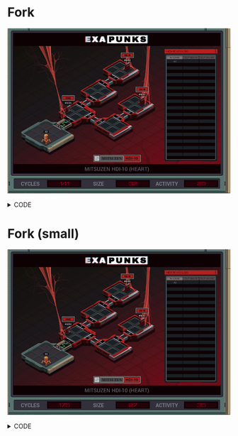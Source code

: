 # Fork
![](fork.gif)

<details><summary>CODE</summary>
<p>

```
LINK 800

MARK START
NOTE IN CNS

COPY #NERV X
REPL SAN
REPL AVN
COPY M T
REPL START
HALT

MARK SAN
@REP 2
LINK 1
@END
NOTE IN SAN

COPY 40 #NERV
ADDI X 10 X

MARK SANBEAT
COPY -70 #NERV
ADDI X 10 X
TEST X < -9
TJMP SANBEAT

HALT

MARK AVN
@REP 2
LINK 3
@END

NOTE IN AVN
COPY -70 #NERV
COPY 40 #NERV
ADDI X 20 X

MARK AVNBEAT
COPY -70 #NERV
ADDI X 10 X
TEST X < -9
TJMP AVNBEAT

COPY 2 M

HALT
```
</p>
</details>

# Fork (small)

![](fork-small.gif)

<details><summary>CODE</summary>
<p>

```
LINK 800
COPY 1 T
MARK START

NOTE IN CNS
COPY #NERV X
REPL FORK
COPY 3 T
REPL FORK
COPY M T
REPL START
HALT

MARK FORK
@REP 2
LINK T
@END

TEST T = 1
TJMP SANONLY

NOTE IN AVN
COPY -70 #NERV
ADDI X 10 X

MARK SANONLY
COPY 40 #NERV
ADDI X 10 X


MARK BEAT
COPY -70 #NERV
ADDI X 10 X
TEST X < -9
TJMP BEAT

LINK -3
COPY 1 M
```
</p>
</details>
